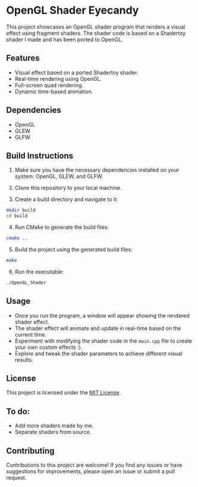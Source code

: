 # OpenGL Shader Eyecandy

This project showcases an OpenGL shader program that renders a visual effect using fragment shaders. The shader code is based on a Shadertoy shader I made and has been ported to OpenGL.

## Features

- Visual effect based on a ported Shadertoy shader.
- Real-time rendering using OpenGL.
- Full-screen quad rendering.
- Dynamic time-based animation.

## Dependencies

- OpenGL
- GLEW
- GLFW

## Build Instructions

1. Make sure you have the necessary dependencies installed on your system: OpenGL, GLEW, and GLFW.

2. Clone this repository to your local machine.

3. Create a build directory and navigate to it:
```bash
mkdir build
cd build
```

4. Run CMake to generate the build files:
```bash
cmake ..
```

5. Build the project using the generated build files:
```bash
make
```

6. Run the executable:
```bash
./OpenGL_Shader
```

## Usage

- Once you run the program, a window will appear showing the rendered shader effect.
- The shader effect will animate and update in real-time based on the current time.
- Experiment with modifying the shader code in the `main.cpp` file to create your own custom effects :).
- Explore and tweak the shader parameters to achieve different visual results.

## License

This project is licensed under the [MIT License](LICENSE).

## To do:

- Add more shaders made by me.
- Separate shaders from source.

## Contributing

Contributions to this project are welcome! If you find any issues or have suggestions for improvements, please open an issue or submit a pull request.
